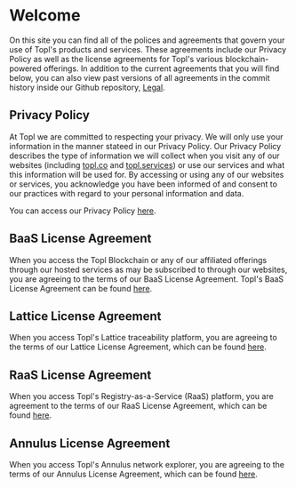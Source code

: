 # Welcome

On this site you can find all of the polices and agreements that govern your use of Topl's products and services. These agreements include our Privacy Policy as well as the license agreements for Topl's various blockchain-powered offerings. In addition to the current agreements that you will find below, you can also view past versions of all agreements in the commit history inside our Github repository, [Legal](https://github.com/Topl/Legal/commits/main).

## Privacy Policy

At Topl we are committed to respecting your privacy. We will only use your information in the manner stateed in our Privacy Policy. Our Privacy Policy describes the type of information we will collect when you visit any of our websites (including [topl.co](https://topl.co) and [topl.services](https://topl.services)) or use our services and what this information will be used for. By accessing or using any of our websites or services, you acknowledge you have been informed of and consent to our practices with regard to your personal information and data.

You can access our Privacy Policy [here](https://legal.topl.co/Privacy_Policy).

## BaaS License Agreement

When you access the Topl Blockchain or any of our affiliated offerings through our hosted services as may be subscribed to through our websites, you are agreeing to the terms of our BaaS License Agreement. Topl's BaaS License Agreement can be found [here](https://legal.topl.co/BaaS_License_Agreement).

## Lattice License Agreement

When you access Topl's Lattice traceability platform, you are agreeing to the terms of our Lattice License Agreement, which can be found [here](https://legal.topl.co/Lattice_License_Agreement).

## RaaS License Agreement

When you access Topl's Registry-as-a-Service (RaaS) platform, you are agreement to the terms of our RaaS License Agreement, which can be found [here](https://legal.topl.co/RaaS_License_Agreement).

## Annulus License Agreement

When you access Topl's Annulus network explorer, you are agreeing to the terms of our Annulus License Agreement, which can be found [here](https://legal.topl.co/Annulus_License_Agreement).